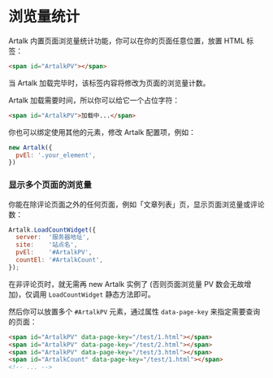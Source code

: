 # 浏览量统计

Artalk 内置页面浏览量统计功能，你可以在你的页面任意位置，放置 HTML 标签：

```html
<span id="ArtalkPV"></span>
```

当 Artalk 加载完毕时，该标签内容将修改为页面的浏览量计数。

Artalk 加载需要时间，所以你可以给它一个占位字符：

```html
<span id="ArtalkPV">加载中...</span>
```

你也可以绑定使用其他的元素，修改 Artalk 配置项，例如：

```js
new Artalk({
  pvEl: '.your_element',
})
```

### 显示多个页面的浏览量

你能在除评论页面之外的任何页面，例如「文章列表」页，显示页面浏览量或评论数：

```js
Artalk.LoadCountWidget({
  server:  '服务器地址',
  site:    '站点名',
  pvEl:    '#ArtalkPV',
  countEl: '#ArtalkCount',
});
```

在非评论页时，就无需再 new Artalk 实例了 (否则页面浏览量 PV 数会无故增加)，仅调用 `LoadCountWidget` 静态方法即可。

然后你可以放置多个 `#ArtalkPV` 元素，通过属性 `data-page-key` 来指定需要查询的页面：

```html
<span id="ArtalkPV" data-page-key="/test/1.html"></span>
<span id="ArtalkPV" data-page-key="/test/2.html"></span>
<span id="ArtalkPV" data-page-key="/test/3.html"></span>
<span id="ArtalkCount" data-page-key="/test/1.html"></span>
<!-- ... -->
```
